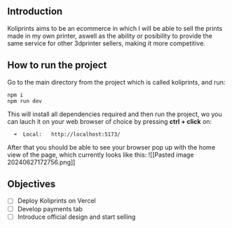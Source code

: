 ## Introduction

Koliprints aims to be an ecommerce in which I will be able to sell the prints made in my own printer, aswell as the ability or posibility to provide the same service for other 3dprinter sellers, making it more competitive.

## How to run the project

Go to the main directory from the project which is called koliprints, and run:
```
npm i
npm run dev
```

This will install all dependencies required and then run the project, wo you can lauch it on your web browser of choice by pressing **ctrl + click**  on:
```
  ➜  Local:   http://localhost:5173/
```

After that you should be able to see your browser pop up with the home view of the page, which currently looks like this:
![[Pasted image 20240627172756.png]]
## Objectives

- [ ] Deploy Koliprints on Vercel
- [ ] Develop payments tab
- [ ] Introduce official design and start selling